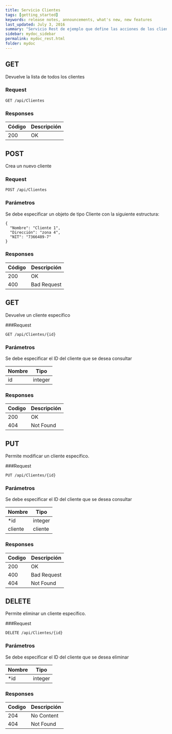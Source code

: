```yaml
---
title: Servicio Clientes
tags: [getting_started]
keywords: release notes, announcements, what's new, new features
last_updated: July 3, 2016
summary: "Servicio Rest de ejemplo que define las acciones de los clientes."
sidebar: mydoc_sidebar
permalink: mydoc_rest.html
folder: mydoc
---
```


## GET

Devuelve la lista de todos los clientes

### Request

```yamll
GET /api/Clientes
```

### Responses

| Código | Descripción |
| --------| ----------- |
| 200 | OK |

## POST
Crea un nuevo cliente

### Request
```yamll
POST /api/Clientes
```

### Parámetros
Se debe especificar un objeto de tipo Cliente con la siguiente estructura:
```yamll
{
  "Nombre": "Cliente 1",
  "Dirección": "zona 4",
  "NIT": "7366489-7"
}
```

### Responses
| Código | Descripción |
| --------| ----------- |
| 200 | OK |
| 400 | Bad Request |
## GET
Devuelve un cliente específico

###Request
```yamll
GET /api/Clientes/{id}
```

### Parámetros
Se debe especificar el ID del cliente que se desea consultar

| Nombre | Tipo |
|-------- | ------ |
| id | integer |

### Responses
Codigo | Descripción | 
-- | --
200| OK | 
404| Not Found |

## PUT
Permite modificar un cliente específico.

###Request
```yamll
PUT /api/Clientes/{id}
```

### Parámetros
Se debe especificar el ID del cliente que se desea consultar

Nombre | Tipo | 
-- | --
*id| integer | 
cliente| cliente

### Responses
Codigo | Descripción | 
-- | --
200| OK | 
400| Bad Request |
404| Not Found |

## DELETE
Permite eliminar un cliente específico.

###Request
```yamll
DELETE /api/Clientes/{id}
```

### Parámetros
Se debe especificar el ID del cliente que se desea eliminar

Nombre | Tipo | 
-- | --
*id| integer | 

### Responses
Codigo | Descripción | 
-- | --
204| No Content | 
404| Not Found |
